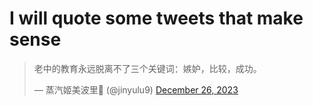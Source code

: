 # I will quote some tweets that make sense 

<blockquote class="twitter-tweet"><p lang="zh" dir="ltr">老中的教育永远脱离不了三个关键词：嫉妒，比较，成功。</p>&mdash; 蒸汽姬美波里🍥 (@jinyulu9) <a href="https://twitter.com/jinyulu9/status/1739521287410917796?ref_src=twsrc%5Etfw">December 26, 2023</a></blockquote> <script async src="https://platform.twitter.com/widgets.js" charset="utf-8"></script>
